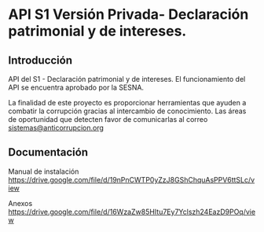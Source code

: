 # API S1 Versión Privada- Declaración patrimonial y de intereses.
## Introducción
API del S1 - Declaración patrimonial y de intereses. El funcionamiento del API se encuentra aprobado por la SESNA.

La finalidad de este proyecto es proporcionar herramientas que ayuden a combatir la corrupción gracias al intercambio de conocimiento. 
Las áreas de oportunidad que detecten favor de comunicarlas al correo sistemas@anticorrupcion.org


## Documentación
Manual de instalación
https://drive.google.com/file/d/19nPnCWTP0yZzJ8GShChquAsPPV6ttSLc/view

Anexos
https://drive.google.com/file/d/16WzaZw85HItu7Ey7Yclszh24EazD9POq/view



